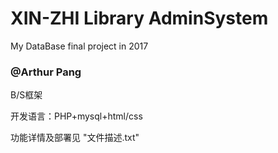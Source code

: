 # XIN-ZHI Library AdminSystem
My DataBase final project in 2017 
### @Arthur Pang

B/S框架

开发语言：PHP+mysql+html/css

功能详情及部署见 "文件描述.txt"
